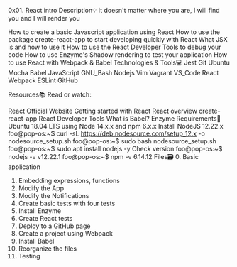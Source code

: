 0x01. React intro
Description:bulb:
It doesn't matter where you are, I will find you and I will render you

How to create a basic Javascript application using React
How to use the package create-react-app to start developing quickly with React
What JSX is and how to use it
How to use the React Developer Tools to debug your code
How to use Enzyme's Shadow rendering to test your application
How to use React with Webpack & Babel
Technologies & Tools:computer:
Jest Git Ubuntu Mocha Babel JavaScript GNU_Bash Nodejs Vim Vagrant VS_Code React Webpack ESLint GitHub

Resources:books:
Read or watch:

React Official Website
Getting started with React
React overview
create-react-app
React Developer Tools
What is Babel?
Enzyme
Requirements:hammer:
Ubuntu 18.04 LTS using Node 14.x.x and npm 6.x.x
Install NodeJS 12.22.x
foo@pop-os:~$ curl -sL https://deb.nodesource.com/setup_12.x -o nodesource_setup.sh
foo@pop-os:~$ sudo bash nodesource_setup.sh
foo@pop-os:~$ sudo apt install nodejs -y
Check version
foo@pop-os:~$ nodejs -v
v12.22.1
foo@pop-os:~$ npm -v
6.14.12
Files:card_file_box:
0. Basic application
1. Embedding expressions, functions
2. Modify the App
3. Modify the Notifications
4. Create basic tests with four tests
5. Install Enzyme
6. Create React tests
7. Deploy to a GitHub page
8. Create a project using Webpack
9. Install Babel
10. Reorganize the files
11. Testing


